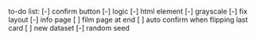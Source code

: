 to-do list:
[-] confirm button
  [-] logic
  [-] html element
[-] grayscale
[-] fix layout
[-] info page
[ ] film page at end
[ ] auto confirm when flipping last card
[ ] new dataset
[-] random seed